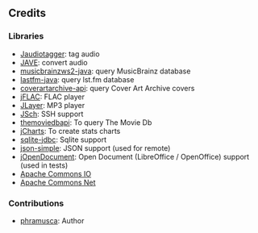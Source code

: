 ## Credits

###  Libraries

* [Jaudiotagger](http://www.jthink.net/jaudiotagger/): tag audio
* [JAVE](http://www.sauronsoftware.it/projects/jave/): convert audio
* [musicbrainzws2-java](https://github.com/schnatterer/musicbrainzws2-java): query MusicBrainz database
* [lastfm-java](https://github.com/jkovacs/lastfm-java): query lst.fm database
* [coverartarchive-api](https://github.com/lastfm/coverartarchive-api): query Cover Art Archive covers
* [jFLAC](http://jflac.sourceforge.net/): FLAC player
* [JLayer](http://www.javazoom.net/javalayer/javalayer.html): MP3 player
* [JSch](http://www.jcraft.com/jsch/): SSH support
* [themoviedbapi](https://github.com/holgerbrandl/themoviedbapi): To query The Movie Db
* [jCharts](http://jcharts.sourceforge.net/): To create stats charts
* [sqlite-jdbc](https://bitbucket.org/xerial/sqlite-jdbc): Sqlite support
* [json-simple](https://github.com/fangyidong/json-simple): JSON support (used for remote)
* [jOpenDocument](http://jopendocument.org/): Open Document (LibreOffice / OpenOffice) support (used in tests)
* [Apache Commons IO](https://commons.apache.org/proper/commons-io/)
* [Apache Commons Net](https://commons.apache.org/proper/commons-net/)

### Contributions

* [phramusca](https://github.com/phramusca): Author
